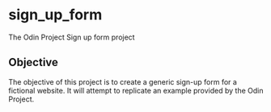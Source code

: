 # sign_up_form
The Odin Project Sign up form project 

## Objective
The objective of this project is to create a generic sign-up form for a fictional website. It will attempt to replicate an example provided by the Odin Project. 
